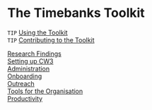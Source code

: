 # The Timebanks Toolkit

``TIP`` [Using the Toolkit](Usage.html)   
``TIP`` [Contributing to the Toolkit](Contributing.html)

[Research Findings](Findings.html)    
[Setting up CW3](CommunityWeaver.html)    
[Administration](Administration.html)    
[Onboarding](Onboarding.html)    
[Outreach](Outreach.html)    
[Tools for the Organisation](Organisation.html)    
[Productivity](Productivity.html)    


